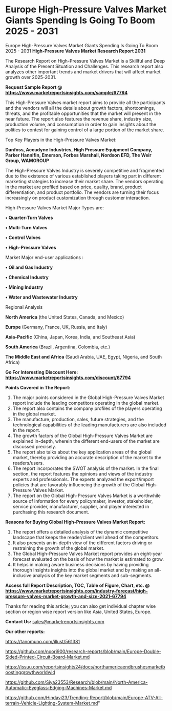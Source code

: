 # Europe High-Pressure Valves Market Giants Spending Is Going To Boom 2025 - 2031
 Europe High-Pressure Valves Market Giants Spending Is Going To Boom 2025 - 2031
<strong>High-Pressure Valves Market Research Report 2031</strong>

The Research Report on High-Pressure Valves Market is a Skillful and Deep Analysis of the Present Situation and Challenges. This research report also analyzes other important trends and market drivers that will affect market growth over 2025-2031.

<strong>Request Sample Report @ <a href=https://www.marketreportsinsights.com/sample/67794>https://www.marketreportsinsights.com/sample/67794</a></strong>

This High-Pressure Valves market report aims to provide all the participants and the vendors will all the details about growth factors, shortcomings, threats, and the profitable opportunities that the market will present in the near future. The report also features the revenue share, industry size, production volume, and consumption in order to gain insights about the politics to contest for gaining control of a large portion of the market share.

Top Key Players in the High-Pressure Valves Market:

<strong>Danfoss, Accudyne Industries, High Pressure Equipment Company, Parker Hannifin, Emerson, Forbes Marshall, Nordson EFD, The Weir Group, WAMGROUP</strong>

The High-Pressure Valves Industry is severely competitive and fragmented due to the existence of various established players taking part in different marketing strategies to increase their market share. The vendors operating in the market are profiled based on price, quality, brand, product differentiation, and product portfolio. The vendors are turning their focus increasingly on product customization through customer interaction.

High-Pressure Valves Market Major Types are:

<strong>• Quarter-Turn Valves

• Multi-Turn Valves

• Control Valves

• High-Pressure Valves</strong>

Market Major end-user applications :

<strong>• Oil and Gas Industry

• Chemical Industry

• Mining Industry

• Water and Wastewater Industry</strong>

Regional Analysis

</u><strong><b>North America</b></strong> (the United States, Canada, and Mexico)

<strong><b>Europe </b></strong>(Germany, France, UK, Russia, and Italy)

<strong><b>Asia-Pacific</b></strong> (China, Japan, Korea, India, and Southeast Asia)

<strong><b>South America</b></strong> (Brazil, Argentina, Colombia, etc.)

<strong><b>The Middle East and Africa</b></strong> (Saudi Arabia, UAE, Egypt, Nigeria, and South Africa)

<strong>Go For Interesting Discount Here: <a href=https://www.marketreportsinsights.com/discount/67794>https://www.marketreportsinsights.com/discount/67794</a></strong>

<strong>Points Covered in The Report:</strong>
<ol>
  <li>The major points considered in the Global High-Pressure Valves Market report include the leading competitors operating in the global market.</li>
  <li>The report also contains the company profiles of the players operating in the global market.</li>
  <li>The manufacture, production, sales, future strategies, and the technological capabilities of the leading manufacturers are also included in the report.</li>
  <li>The growth factors of the Global High-Pressure Valves Market are explained in-depth, wherein the different end-users of the market are discussed precisely.</li>
  <li>The report also talks about the key application areas of the global market, thereby providing an accurate description of the market to the readers/users.</li>
  <li>The report incorporates the SWOT analysis of the market. In the final section, the report features the opinions and views of the industry experts and professionals. The experts analyzed the export/import policies that are favorably influencing the growth of the Global High-Pressure Valves Market.</li>
  <li>The report on the Global High-Pressure Valves Market is a worthwhile source of information for every policymaker, investor, stakeholder, service provider, manufacturer, supplier, and player interested in purchasing this research document.</li>
</ol>
<strong>Reasons for Buying Global High-Pressure Valves Market Report:</strong>

<ol>
  <li>The report offers a detailed analysis of the dynamic competitive landscape that keeps the reader/client well ahead of the competitors.</li>
  <li>It also presents an in-depth view of the different factors driving or restraining the growth of the global market.</li>
  <li>The Global High-Pressure Valves Market report provides an eight-year forecast evaluated on the basis of how the market is estimated to grow.</li>
  <li>It helps in making aware business decisions by having providing thorough insights insights into the global market and by making an all-inclusive analysis of the key market segments and sub-segments.</li>
</ol>
<strong>Access full Report Description, TOC, Table of Figure, Chart, etc. @ <a href=https://www.marketreportsinsights.com/industry-forecast/high-pressure-valves-market-growth-and-size-2021-67794>https://www.marketreportsinsights.com/industry-forecast/high-pressure-valves-market-growth-and-size-2021-67794</a></strong>


Thanks for reading this article; you can also get individual chapter wise section or region wise report version like Asia, United States, Europe.

<strong>Contact Us:</strong>
sales@marketreportsinsights.com

<strong>Our other reports:</strong>

<a href=https://tanomuno.com/illust/561381>https://tanomuno.com/illust/561381</a>

<a href=https://github.com/noori900/research-reports/blob/main/Europe-Double-Sided-Printed-Circuit-Board-Market.md>https://github.com/noori900/research-reports/blob/main/Europe-Double-Sided-Printed-Circuit-Board-Market.md</a>

<a href=https://issuu.com/reportsinsights24/docs/northamericaendbrushesmarketboostinggrowthworldwid>https://issuu.com/reportsinsights24/docs/northamericaendbrushesmarketboostinggrowthworldwid</a>

<a href=https://github.com/Siya23553/Research/blob/main/North-America-Automatic-Eyeglass-Edging-Machines-Market.md>https://github.com/Siya23553/Research/blob/main/North-America-Automatic-Eyeglass-Edging-Machines-Market.md</a>

<a href=https://github.com/Hindavi23/Trending-Report/blob/main/Europe-ATV-All-terrain-Vehicle-Lighting-System-Market.md>https://github.com/Hindavi23/Trending-Report/blob/main/Europe-ATV-All-terrain-Vehicle-Lighting-System-Market.md</a>"
